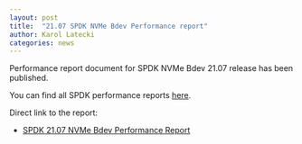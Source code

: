 ```yaml
---
layout: post
title:  "21.07 SPDK NVMe Bdev Performance report"
author: Karol Latecki
categories: news
---
```


Performance report document for SPDK NVMe Bdev 21.07 release has been published.

You can find all SPDK performance reports [here](https://spdk.io/doc/performance_reports.html).

Direct link to the report:

- [SPDK 21.07 NVMe Bdev Performance Report](https://ci.spdk.io/download/performance-reports/SPDK_nvme_bdev_perf_report_2107.pdf)

